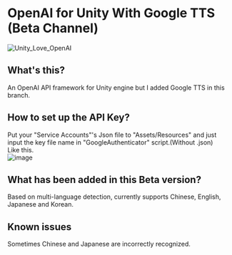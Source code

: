 # OpenAI for Unity With Google TTS (Beta Channel)
![Unity_Love_OpenAI](https://github.com/YuQing-Ding/OpenAI-for-Unity/assets/69519674/13376bbc-72da-497f-9446-8bdb09acb9b1)
## What's this?
An OpenAI API framework for Unity engine but I added Google TTS in this branch.

## How to set up the API Key?
Put your "Service Accounts"'s Json file to "Assets/Resources" and just input the key file name in "GoogleAuthenticator" script.(Without .json)  
Like this.  
![image](https://github.com/YuQing-Ding/OpenAI-for-Unity/assets/69519674/d8dd5b7d-1ca5-4d3a-9b66-b1f528c69a2b)

## What has been added in this Beta version?
Based on multi-language detection, currently supports Chinese, English, Japanese and Korean.

## Known issues
Sometimes Chinese and Japanese are incorrectly recognized.
